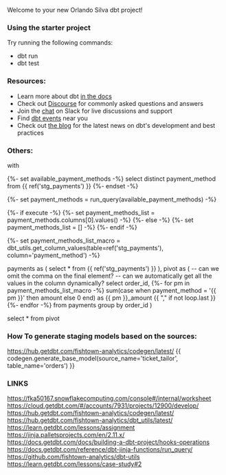 Welcome to your new Orlando Silva dbt project!

### Using the starter project

Try running the following commands:
- dbt run
- dbt test


### Resources:
- Learn more about dbt [in the docs](https://docs.getdbt.com/docs/introduction)
- Check out [Discourse](https://discourse.getdbt.com/) for commonly asked questions and answers
- Join the [chat](http://slack.getdbt.com/) on Slack for live discussions and support
- Find [dbt events](https://events.getdbt.com) near you
- Check out [the blog](https://blog.getdbt.com/) for the latest news on dbt's development and best practices



### Others:
with 

{%- set available_payment_methods -%}
select distinct payment_method from {{ ref('stg_payments') }}
{%- endset -%}

{%- set payment_methods = run_query(available_payment_methods) -%}

{%- if execute -%}
{%- set payment_methods_list = payment_methods.columns[0].values() -%}
{%- else -%}
{%- set payment_methods_list = [] -%}
{%- endif -%}


{%- set payment_methods_list_macro = dbt_utils.get_column_values(table=ref('stg_payments'), column='payment_method') -%}


payments as (
select * from {{ ref('stg_payments') }}
), pivot as (
  -- can we omit the comma on the final element?
  -- can we automatically get all the values in the column dynamically?
  select
    order_id,
    {%- for pm in payment_methods_list_macro -%}
    sum(case when payment_method = '{{ pm }}' then amount else 0 end) as {{ pm }}_amount
    {{ "," if not loop.last }}
    {%- endfor -%}
  from payments
  group by order_id
)

select *
from pivot



### How To generate staging models based on the sources:

https://hub.getdbt.com/fishtown-analytics/codegen/latest/
{{ codegen.generate_base_model(source_name='ticket_tailor', table_name='orders') }}



### LINKS
https://fka50167.snowflakecomputing.com/console#/internal/worksheet
https://cloud.getdbt.com/#/accounts/7931/projects/12900/develop/
https://hub.getdbt.com/fishtown-analytics/codegen/latest/
https://hub.getdbt.com/fishtown-analytics/dbt_utils/latest/
https://learn.getdbt.com/lessons/assignment
https://jinja.palletsprojects.com/en/2.11.x/
https://docs.getdbt.com/docs/building-a-dbt-project/hooks-operations
https://docs.getdbt.com/reference/dbt-jinja-functions/run_query/
https://github.com/fishtown-analytics/dbt-utils
https://learn.getdbt.com/lessons/case-study#2
